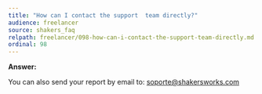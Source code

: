 ```yaml
---
title: "How can I contact the support  team directly?"
audience: freelancer
source: shakers_faq
relpath: freelancer/098-how-can-i-contact-the-support-team-directly.md
ordinal: 98
---
```


**Answer:**

You can also send your report by email to:
soporte@shakersworks.com
